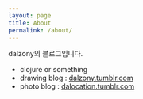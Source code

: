 ```yaml
---
layout: page
title: About
permalink: /about/
---
```



dalzony의 블로그입니다.

- clojure or something
- drawing blog : [dalzony.tumblr.com](http://dalzony.tumblr.com)
- photo blog : [dalocation.tumblr.com](http://dalocation.tumblr.com)
